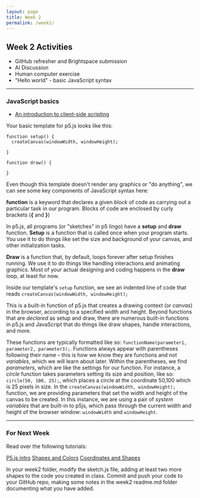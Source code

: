 ```yaml
---
layout: page
title: Week 2
permalink: /week2/
---
```


## Week 2 Activities

- GitHub refresher and Brightspace submission
- AI Discussion
- Human computer exercise
- "Hello world" - basic JavaScript syntax

---

### JavaScript basics

- [An introduction to client-side scripting](https://idmp5.github.io/intro/javascript/)

Your basic template for p5.js looks like this:

```
function setup() {
  createCanvas(windowWidth, windowHeight);
  
}

function draw() {
  
}
```

Even though this template doesn't render any graphics or "do anything", we can see some key components of JavaScript syntax here:

**function** is a keyword that declares a given *block* of code as carrying out a particular task in our program. Blocks of code are enclosed by curly brackets (**{** and **}**)

In p5.js, all programs (or "sketches" in p5 lingo) have a **setup** and **draw** function. **Setup** is a function that is called once when your program starts. You use it to do things like set the size and background of your canvas, and other initialization tasks.

**Draw** is a function that, by default, loops forever after setup finishes running. We use it to do things like handling interactions and animating graphics. Most of your actual designing and coding happens in the **draw** loop, at least for now.

Inside our template's `setup` function, we see an indented line of code that reads `createCanvas(windowWidth, windowHeight);`

This is a built-in function of p5.js that creates a drawing context (or *canvas*) in the browser, according to a specified width and height. Beyond functions that are *declared* as setup and draw, there are numerous built-in functions in p5.js and JavaScript that do things like draw shapes, handle interactions, and more.

These functions are typically formatted like so: `functionName(parameter1, parameter2, parameter3);`. Functions always appear with parentheses following their name – this is how we know they are functions and not *variables*, which we will learn about later. Within the parentheses, we find *parameters*, which are like the settings for our function. For instance, a *circle* function takes parameters setting its size and position, like so: `circle(50, 100, 25);`, which places a circle at the coordinate 50,100 which is 25 pixels in size. In the `createCanvas(windowWidth, windowHeight);` function, we are providing parameters that set the width and height of the canvas to be created. In this instance, we are using a pair of *system variables* that are built-in to p5js, which pass through the current width and height of the browser window: `windowWidth` and `windowHeight`.

---


### For Next Week

Read over the following tutorials:

[P5.js intro](https://idmp5.github.io/p5/p5-intro/)
[Shapes and Colors](https://idmp5.github.io/p5/drawing/)
[Coordinates and Shapes](https://archive.p5js.org/learn/coordinate-system-and-shapes.html)

In your week2 folder, modify the sketch.js file, adding at least two more shapes to the code you created in class. Commit and push your code to your GitHub repo, making some notes in the week2 readme.md folder documenting what you have added.